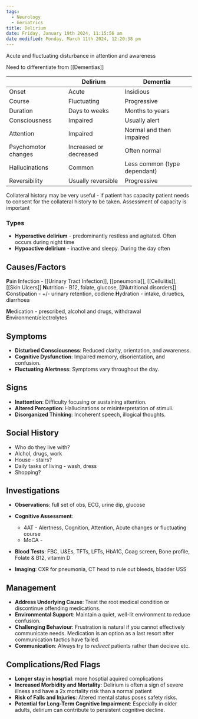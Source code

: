 ```yaml
---
tags:
  - Neurology
  - Geriatrics
title: Delirium
date: Friday, January 19th 2024, 11:15:56 am
date modified: Monday, March 11th 2024, 12:20:38 pm
---
```


Acute and fluctuating disturbance in attention and awareness

Need to differentiate from [[Dementias]]

|                     | Delirium               | Dementia                     |
| ------------------- | ---------------------- | ---------------------------- |
| Onset               | Acute                  | Insidious                    |
| Course              | Fluctuating            | Progressive                  |
| Duration            | Days to weeks          | Months to years              |
| Consciousness       | Impaired               | Usually alert                |
| Attention           | Impaired               | Normal and then impaired     |
| Psychomotor changes | Increased or decreased | Often normal                 |
| Hallucinations      | Common                 | Less common (type dependant) |
| Reversibility       | Usually reversible     | Progressive                  |

Collateral history may be very useful - if patient has capacity patient needs to consent for the collateral history to be taken.
Assessment of capacity is important 

### Types

- **Hyperactive delirium** - predominantly restless and agitated. Often occurs during night time
- **Hypoactive delirium** - inactive and sleepy. During the day often

## Causes/Factors

**P**ain
**I**nfection - [[Urinary Tract Infection]], [[pneumonia]], [[Cellulitis]], [[Skin Ulcers]]
**N**utrition - B12, folate, glucose, [[Nutritional disorders]]
**C**onstipation - +/- urinary retention, codiene
**H**ydration - intake, diruetics, diarrhoea


**M**edication - prescribed, alcohol and drugs, withdrawal
**E**nvironment/electrolytes

## Symptoms

- **Disturbed Consciousness**: Reduced clarity, orientation, and awareness.
- **Cognitive Dysfunction**: Impaired memory, disorientation, and confusion.
- **Fluctuating Alertness**: Symptoms vary throughout the day.

## Signs

- **Inattention**: Difficulty focusing or sustaining attention.
- **Altered Perception**: Hallucinations or misinterpretation of stimuli.
- **Disorganized Thinking**: Incoherent speech, illogical thoughts.

## Social History

- Who do they live with?
- Alchol, drugs, work
- House - stairs?
- Daily tasks of living - wash, dress
- Shopping?

## Investigations

- **Observations**: full set of obs, ECG, urine dip, glucose
- **Cognitive Assessment**:
	- 4AT - Alertness, Cognition, Attention, Acute changes or fluctuating course
	- MoCA - 


- **Blood Tests**: FBC, U&Es, TFTs, LFTs, HbA1C, Coag screen, Bone profile, Folate & B12, vitamin D
- **Imaging**: CXR for pneumonia, CT head to rule out bleeds, bladder USS 

## Management

- **Address Underlying Cause**: Treat the root medical condition or discontinue offending medications.
- **Environmental Support**: Maintain a quiet, well-lit environment to reduce confusion.
- **Challenging Behaviour**: Frustration is natural if you cannot effectively communicate needs. Medication is an option as a last resort after communication tactics have failed. 
- **Communication**: Always try to *redirect* patients rather than decieve etc. 

## Complications/Red Flags

- **Longer stay in hosptial**: more hosptial aquired complications 
- **Increased Morbidity and Mortality**: Delirium is often a sign of severe illness and have a 2x mortality risk than a normal patient 
- **Risk of Falls and Injuries**: Altered mental status poses safety risks.
- **Potential for Long-Term Cognitive Impairment**: Especially in older adults, delirium can contribute to persistent cognitive decline.